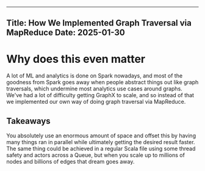 ----
Title: How We Implemented Graph Traversal via MapReduce
Date: 2025-01-30
----

# Why does this even matter
A lot of ML and analytics is done on Spark nowadays, and most of the goodness from Spark goes away when people abstract things out like graph traversals, which undermine most analytics use cases around graphs. 
We've had a lot of difficulty getting GraphX to scale, and so instead of that we implemented our own way of doing graph traversal via MapReduce. 

## Takeaways
You absolutely use an enormous amount of space and offset this by having many things ran in parallel while ultimately getting the desired result faster. The same thing could be achieved in a regular Scala file using some thread safety and actors across a Queue, but when you scale up to millions of nodes and billions of edges that dream goes away. 
